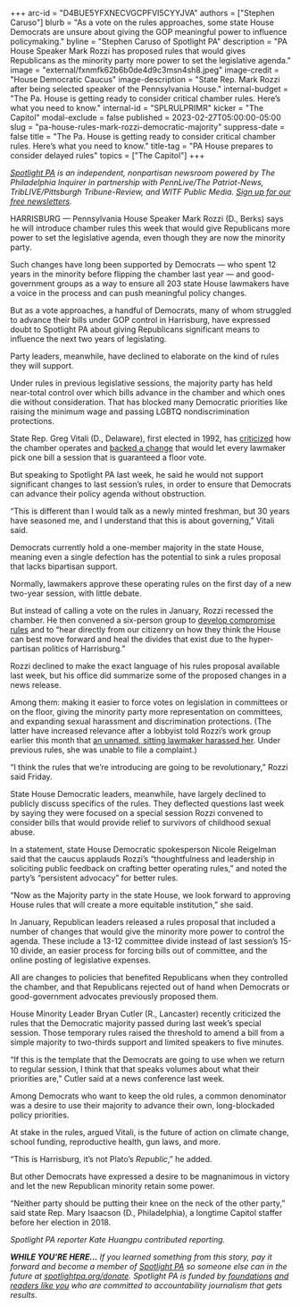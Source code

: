 +++
arc-id = "D4BUE5YFXNECVGCPFVI5CYYJVA"
authors = ["Stephen Caruso"]
blurb = "As a vote on the rules approaches, some state House Democrats are unsure about giving the GOP meaningful power to influence policymaking."
byline = "Stephen Caruso of Spotlight PA"
description = "PA House Speaker Mark Rozzi has proposed rules that would gives Republicans as the minority party more power to set the legislative agenda."
image = "external/fxnmfk62b6b0de4d9c3msn4sh8.jpeg"
image-credit = "House Democratic Caucus"
image-description = "State Rep. Mark Rozzi after being selected speaker of the Pennsylvania House."
internal-budget = "The Pa. House is getting ready to consider critical chamber rules. Here’s what you need to know."
internal-id = "SPLRULPRIMR"
kicker = "The Capitol"
modal-exclude = false
published = 2023-02-27T05:00:00-05:00
slug = "pa-house-rules-mark-rozzi-democratic-majority"
suppress-date = false
title = "The Pa. House is getting ready to consider critical chamber rules. Here’s what you need to know."
title-tag = "PA House prepares to consider delayed rules"
topics = ["The Capitol"]
+++

<a href="https://www.spotlightpa.org/"><i>Spotlight PA</i></a><i> is an independent, nonpartisan newsroom powered by The Philadelphia Inquirer in partnership with PennLive/The Patriot-News, TribLIVE/Pittsburgh Tribune-Review, and WITF Public Media. </i><a href="https://www.spotlightpa.org/newsletters"><i>Sign up for our free newsletters</i></a><i>.</i>

HARRISBURG — Pennsylvania House Speaker Mark Rozzi (D., Berks) says he will introduce chamber rules this week that would give Republicans more power to set the legislative agenda, even though they are now the minority party.

Such changes have long been supported by Democrats — who spent 12 years in the minority before flipping the chamber last year — and good-government groups as a way to ensure all 203 state House lawmakers have a voice in the process and can push meaningful policy changes.

But as a vote approaches, a handful of Democrats, many of whom struggled to advance their bills under GOP control in Harrisburg, have expressed doubt to Spotlight PA about giving Republicans significant means to influence the next two years of legislating.

<script src="https://www.spotlightpa.org/embed.js" async></script><div data-spl-embed-version="1" data-spl-src="https://www.spotlightpa.org/embeds/newsletter/"></div>


Party leaders, meanwhile, have declined to elaborate on the kind of rules they will support.

Under rules in previous legislative sessions, the majority party has held near-total control over which bills advance in the chamber and which ones die without consideration. That has blocked many Democratic priorities like raising the minimum wage and passing LGBTQ nondiscrimination protections.

State Rep. Greg Vitali (D., Delaware), first elected in 1992, has <a href="https://web.archive.org/web/20210302204913/https://www.pahouse.com/InTheNews/NewsRelease/?id=81677">criticized</a> how the chamber operates and <a href="https://www.legis.state.pa.us/cfdocs/billinfo/bill_history.cfm?syear=2019&sind=0&body=H&type=R&bn=12">backed a change</a> that would let every lawmaker pick one bill a session that is guaranteed a floor vote.

But speaking to Spotlight PA last week, he said he would not support significant changes to last session’s rules, in order to ensure that Democrats can advance their policy agenda without obstruction.

“This is different than I would talk as a newly minted freshman, but 30 years have seasoned me, and I understand that this is about governing,” Vitali said.

Democrats currently hold a one-member majority in the state House, meaning even a single defection has the potential to sink a rules proposal that lacks bipartisan support.

Normally, lawmakers approve these operating rules on the first day of a new two-year session, with little debate.

But instead of calling a vote on the rules in January, Rozzi recessed the chamber. He then convened a six-person group to <a href="https://www.spotlightpa.org/news/2023/02/pa-house-deadlock-speaker-mark-rozzi-listening-tour/">develop compromise rules</a> and to “hear directly from our citizenry on how they think the House can best move forward and heal the divides that exist due to the hyper-partisan politics of Harrisburg.”

Rozzi declined to make the exact language of his rules proposal available last week, but his office did summarize some of the proposed changes in a news release.

Among them: making it easier to force votes on legislation in committees or on the floor, giving the minority party more representation on committees, and expanding sexual harassment and discrimination protections. (The latter have increased relevance after a lobbyist told Rozzi’s work group earlier this month that <a href="https://www.spotlightpa.org/news/2023/01/pa-house-lawmaker-harassment-allegation-misconduct-rules/">an unnamed, sitting lawmaker harassed her</a>. Under previous rules, she was unable to file a complaint.)

“I think the rules that we’re introducing are going to be revolutionary,” Rozzi said Friday.

State House Democratic leaders, meanwhile, have largely declined to publicly discuss specifics of the rules. They deflected questions last week by saying they were focused on a special session Rozzi convened to consider bills that would provide relief to survivors of childhood sexual abuse.

In a statement, state House Democratic spokesperson Nicole Reigelman said that the caucus applauds Rozzi’s “thoughtfulness and leadership in soliciting public feedback on crafting better operating rules,” and noted the party’s “persistent advocacy” for better rules.

“Now as the Majority party in the state House, we look forward to approving House rules that will create a more equitable institution,” she said.

In January, Republican leaders released a rules proposal that included a number of changes that would give the minority more power to control the agenda. These include a 13-12 committee divide instead of last session’s 15-10 divide, an easier process for forcing bills out of committee, and the online posting of legislative expenses.

All are changes to policies that benefited Republicans when they controlled the chamber, and that Republicans rejected out of hand when Democrats or good-government advocates previously proposed them.

House Minority Leader Bryan Cutler (R., Lancaster) recently criticized the rules that the Democratic majority passed during last week’s special session. Those temporary rules raised the threshold to amend a bill from a simple majority to two-thirds support and limited speakers to five minutes.

“If this is the template that the Democrats are going to use when we return to regular session, I think that that speaks volumes about what their priorities are,” Cutler said at a news conference last week.

Among Democrats who want to keep the old rules, a common denominator was a desire to use their majority to advance their own, long-blockaded policy priorities.

<script src="https://www.spotlightpa.org/embed.js" async></script><div data-spl-embed-version="1" data-spl-src="https://www.spotlightpa.org/embeds/donate/"></div>


At stake in the rules, argued Vitali, is the future of action on climate change, school funding, reproductive health, gun laws, and more.

“This is Harrisburg, it’s not Plato’s <i>Republic</i>,” he added.

But other Democrats have expressed a desire to be magnanimous in victory and let the new Republican minority retain some power.

“Neither party should be putting their knee on the neck of the other party,” said state Rep. Mary Isaacson (D., Philadelphia), a longtime Capitol staffer before her election in 2018.

<i>Spotlight PA reporter Kate Huangpu contributed reporting.</i>

<i><b>WHILE YOU’RE HERE...</b></i><i> If you learned something from this story, pay it forward and become a member of </i><a href="https://www.spotlightpa.org/"><i>Spotlight PA</i></a><i> so someone else can in the future at </i><a href="http://spotlightpa.org/donate"><i>spotlightpa.org/donate</i></a><i>. Spotlight PA is funded by</i><a href="https://www.spotlightpa.org/support"><i> foundations</i></a><i> </i><a href="https://www.spotlightpa.org/support"><i>and readers like you</i></a><i> who are committed to accountability journalism that gets results.</i>

